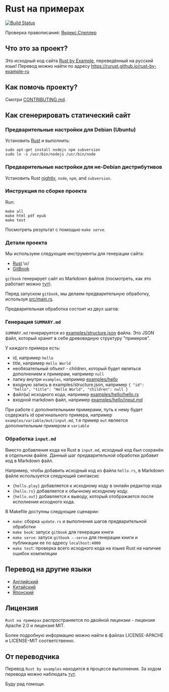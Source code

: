 # Rust на примерах

[![Build Status][travis-image]][travis-link]

Проверка правописания: [Яндекс.Спеллер][yaspeller]

## Что это за проект?

Это исходный код сайта [Rust by Example][website], переведённый на русский язык! Перевод можно найти по адресу https://rurust.github.io/rust-by-example-ru

## Как помочь проекту?

Смотри [CONTRIBUTING.md][how-to-contribute].

## Как сгенерировать статический сайт

### Предварительные настройки для Debian (Ubuntu)

Установить [Rust](http://www.rust-lang.org/install.html) и выполнить:

```
sudo apt-get install nodejs npm subversion
sudo ln -s /usr/bin/nodejs /usr/bin/node
```

### Предварительные настройки для не-Debian дистрибутивов

Установить Rust [nightly](http://www.rust-lang.org/install.html),
`node`, `npm`, and `subversion`.

### Инструкция по сборке проекта

Run:

```
make all
make html pdf epub
make test
```

Посмотреть результат с помощью `make serve`.

### Детали проекта

Мы используем следующие инструменты для генерации сайта:

* [Rust][rust-lang] \o/
* [GitBook][gitbook]

`gitbook` генерирует сайт из Markdown файлов (посмотреть, как это работает
можно [тут][gitbook-format]).

Перед запуском `gitbook`, мы делаем предварительную обработку, используя
[src/main.rs][main-rs].

Предварительная обработка состоит из двух шагов:

### Генерация `SUMMARY.md`

`SUMMARY.md` генерируется из
[examples/structure.json][structure] файла. Это JSON файл, который
хранит в себе древовидную структуру "примеров".

У каждого примера есть:

* id, например `hello`
* title, например `Hello World`
* необязательный объект - children, который будет являться дополнением к примерам, например `null`
* папку внутри `examples`, например [examples/hello][hello-folder]
* входную запись в examples/structure.json, например
  `{ "id": "hello", "title": "Hello World", "children": null }`
* файл(ы) исходного кода, например [examples/hello/hello.rs][hello-rs]
* входной markdown файл, например
  [examples/hello/input.md][hello-md]

При работе с дополнительными примерами, путь к нему будет содержать id оригинального примера, например `examples/variable/mut/input.md`, т.е пример `mut` является дополнительным примером к `variable`

### Обработка `input.md`

Вместо добавления кода на Rust в `input.md`, исходный код был сохранён в отдельном файле.
Данный шаг предварительной обработки добавит код в Markdown файл.

Например, чтобы добавить исходный код из файла `hello.rs`, в Markdown файле используется следующий синтаксис

* `{hello.play}` добавляется к исходному коду в онлайн редактор кода
* `{hello.rs}` добавляется к обычному исходному коду.
* `{hello.out}` добавляется к выводу, который отображается после исполнения исходного кода.

В Makefile доступны следующие сценарии:

* `make`: сборка `update.rs` и выполнения шагов предварительной обработки
* `make book`: запуск `gitbook` для генерации книги
* `make serve`: запуск `gitbook --serve` для генерации книги и публикации ее по адресу `localhost:4000`
* `make test`: проверка всего исходного кода на языке Rust на наличие ошибок компиляции

## Перевод на другие языки

* [Английский](https://github.com/rust-lang/rust-by-example)
* [Китайский](https://github.com/rust-lang-cn/rust-by-example-cn)
* [Японский](https://github.com/rust-lang-ja/rust-by-example-ja)

## Лицензия

`Rust на примерах` распространяется по двойной лицензии - лицензия Apache 2.0 и лицензия MIT.

Более подробную информацию можно найти в файлах LICENSE-APACHE и LICENSE-MIT соответственно.

## От переводчика

Перевод `Rust by examples` находится в процессе выполнения. За ходом перевода можно наблюдать [тут](https://github.com/GordonFrikker/rust-by-example-ru/issues/1).

Буду рад помощи.

[travis-image]: https://travis-ci.org/ruRust/rust-by-example-ru.svg?branch=master
[travis-link]: https://travis-ci.org/ruRust/rust-by-example-ru
[yaspeller]: https://tech.yandex.ru/speller/
[website]: http://rustbyexample.com
[how-to-contribute]: CONTRIBUTING.md
[rust-lang]: http://www.rust-lang.org/
[gitbook]: http://www.gitbook.io
[gitbook-format]: https://github.com/GitbookIO/gitbook#book-format
[main-rs]: src/main.rs
[structure]: examples/structure.json
[hello-folder]: examples/hello
[hello-rs]: examples/hello/hello.rs
[hello-md]: examples/hello/input.md
